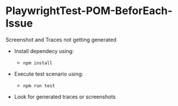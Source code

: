 # PlaywrightTest-POM-BeforEach-Issue
Screenshot and Traces not getting generated

- Install dependecy using:
    * `npm install`

- Execute test scenario using:
    * `npm run test`

- Look for generated traces or screenshots
